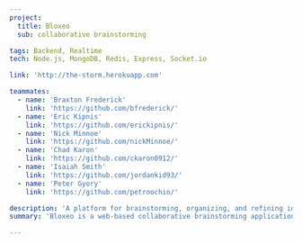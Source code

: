 ```yaml
---
project:
  title: Bloxeo
  sub: collaborative brainstorming

tags: Backend, Realtime
tech: Node.js, MongoDB, Redis, Express, Socket.io

link: 'http://the-storm.herokuapp.com'

teammates:
  - name: 'Braxton Frederick'
    link: 'https://github.com/bfrederick/'
  - name: 'Eric Kipnis'
    link: 'https://github.com/erickipnis/'
  - name: 'Nick Minnoe'
    link: 'https://github.com/nickMinnoe/'
  - name: 'Chad Karon'
    link: 'https://github.com/ckaron0912/'
  - name: 'Isaiah Smith'
    link: 'https://github.com/jordankid93/'
  - name: 'Peter Gyory'
    link: 'https://github.com/petroochio/'

description: 'A platform for brainstorming, organizing, and refining ideas in a distributed manner.'
summary: 'Bloxeo is a web-based collaborative brainstorming application that creates an experience making your creative process not only easier and more fun, but more productive.  Assemble a team and work off of each other’s ideas. Generate ideas into a growing bank of idea blocks. Build on the best ideas to reach that eureka moment.'

---
```


